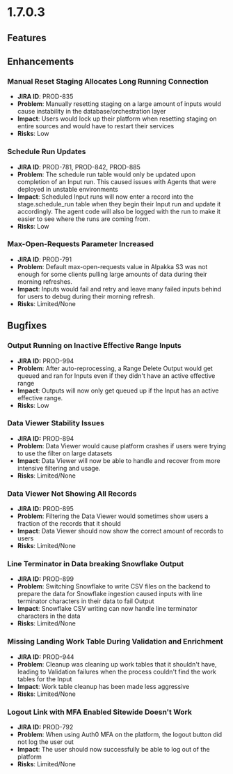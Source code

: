 # 1.7.0.3



## Features



## Enhancements

### Manual Reset Staging Allocates Long Running Connection

* **JIRA ID**: PROD-835
* **Problem**: Manually resetting staging on a large amount of inputs would cause instability in the database/orchestration layer
* **Impact**: Users would lock up their platform when resetting staging on entire sources and would have to restart their services
* **Risks**: Low

### Schedule Run Updates

* **JIRA ID**: PROD-781, PROD-842, PROD-885
* **Problem**: The schedule run table would only be updated upon completion of an Input run. This caused issues with Agents that were deployed in unstable environments
* **Impact**: Scheduled Input runs will now enter a record into the stage.schedule\_run table when they begin their Input run and update it accordingly. The agent code will also be logged with the run to make it easier to see where the runs are coming from.
* **Risks**: Low

### Max-Open-Requests Parameter Increased

* **JIRA ID**: PROD-791
* **Problem**: Default max-open-requests value in Alpakka S3 was not enough for some clients pulling large amounts of data during their morning refreshes. 
* **Impact**: Inputs would fail and retry and leave many failed inputs behind for users to debug during their morning refresh.
* **Risks**: Limited/None



## Bugfixes

### Output Running on Inactive Effective Range Inputs

* **JIRA ID:** PROD-994
* **Problem**: After auto-reprocessing, a Range Delete Output would get queued and ran for Inputs even if they didn't have an active effective range
* **Impact**: Outputs will now only get queued up if the Input has an active effective range.
* **Risks**: Low

### Data Viewer Stability Issues

* **JIRA ID:** PROD-894
* **Problem**: Data Viewer would cause platform crashes if users were trying to use the filter on large datasets
* **Impact**: Data Viewer will now be able to handle and recover from more intensive filtering and usage.
* **Risks**: Limited/None

### Data Viewer Not Showing All Records

* **JIRA ID:** PROD-895
* **Problem**: Filtering the Data Viewer would sometimes show users a fraction of the records that it should
* **Impact**: Data Viewer should now show the correct amount of records to users
* **Risks**: Limited/None

### Line Terminator in Data breaking Snowflake Output

* **JIRA ID:** PROD-899
* **Problem**: Switching Snowflake to write CSV files on the backend to prepare the data for Snowflake ingestion caused inputs with line terminator characters in their data to fail Output
* **Impact**: Snowflake CSV writing can now handle line terminator characters in the data
* **Risks**: Limited/None

### Missing Landing Work Table During Validation and Enrichment

* **JIRA ID:** PROD-944
* **Problem**: Cleanup was cleaning up work tables that it shouldn't have, leading to Validation failures when the process couldn't find the work tables for the Input
* **Impact**: Work table cleanup has been made less aggressive
* **Risks**: Limited/None

### Logout Link with MFA Enabled Sitewide Doesn't Work

* **JIRA ID:** PROD-792
* **Problem**: When using Auth0 MFA on the platform, the logout button did not log the user out
* **Impact**: The user should now successfully be able to log out of the platform
* **Risks**: Limited/None

### 

